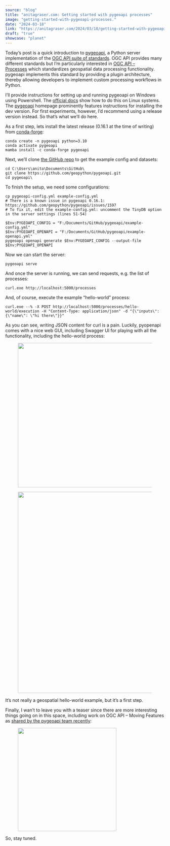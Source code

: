 ```yaml
---
source: "blog"
title: "anitagraser.com: Getting started with pygeoapi processes"
image: "getting-started-with-pygeoapi-processes."
date: "2024-03-18"
link: "https://anitagraser.com/2024/03/18/getting-started-with-pygeoapi-processes/"
draft: "true"
showcase: "planet"
---
```


<p>Today&#8217;s post is a quick introduction to <a href="https://pygeoapi.io">pygeoapi</a>, a Python server implementation of the <a href="https://ogcapi.ogc.org/">OGC API suite of standards</a>. OGC API provides many different standards but I&#8217;m particularly interested in <a href="https://ogcapi.ogc.org/processes">OGC API &#8211; Processes</a> which standardizes geospatial data processing functionality. pygeoapi implements this standard by providing a plugin architecture, thereby allowing developers to implement custom processing workflows in Python.</p>



<p>I&#8217;ll provide instructions for setting up and running pygeoapi on Windows using Powershell. The <a href="https://docs.pygeoapi.io/en/stable/installation.html">official docs</a> show how to do this on Linux systems. The <a href="https://pygeoapi.io">pygeoapi</a> homepage prominently features instructions for installing the dev version. For first experiments, however, I&#8217;d recommend using a release version instead. So that&#8217;s what we&#8217;ll do here. </p>



<p>As a first step, lets install the latest release (0.16.1 at the time of writing) from <a href="https://github.com/geopython/pygeoapi/releases">conda-forge</a>:</p>



<pre class="wp-block-code"><code>conda create -n pygeoapi python=3.10<br>conda activate pygeoapi<br>mamba install -c conda-forge pygeoapi</code></pre>



<p>Next, we&#8217;ll clone <a href="https://github.com/geopython/pygeoapi">the GitHub repo</a> to get the example config and datasets:</p>



<pre class="wp-block-code"><code>cd C:\Users\anita\Documents\GitHub\<br>git clone https://github.com/geopython/pygeoapi.git<br>cd pygeoapi\</code></pre>



<p>To finish the setup, we need some configurations:</p>



<pre class="wp-block-code"><code>cp pygeoapi-config.yml example-config.yml  <br># There is a known issue in pygeoapi 0.16.1: https://github.com/geopython/pygeoapi/issues/1597<br># To fix it, edit the example-config.yml: uncomment the TinyDB option in the server settings (lines 51-54)<br><br>$Env:PYGEOAPI_CONFIG = "F:/Documents/GitHub/pygeoapi/example-config.yml"<br>$Env:PYGEOAPI_OPENAPI = "F:/Documents/GitHub/pygeoapi/example-openapi.yml"<br>pygeoapi openapi generate $Env:PYGEOAPI_CONFIG --output-file $Env:PYGEOAPI_OPENAPI</code></pre>



<p>Now we can start the server:</p>



<pre class="wp-block-code"><code>pygeoapi serve</code></pre>



<p>And once the server is running, we can send requests, e.g. the list of processes:</p>



<pre class="wp-block-code"><code>curl.exe http://localhost:5000/processes</code></pre>



<p>And, of course, execute the example &#8220;hello-world&#8221; process:</p>



<pre class="wp-block-code"><code>curl.exe --% -X POST http://localhost:5000/processes/hello-world/execution -H "Content-Type: application/json" -d "{\"inputs\":{\"name\": \"hi there\"}}"</code></pre>



<p>As you can see, writing JSON content for curl is a pain. Luckily, pyopenapi comes with a nice web GUI, including Swagger UI for playing with all the functionality, including the hello-world process: </p>



<figure class="wp-block-image size-large"><img width="584" height="455" data-attachment-id="8840" data-permalink="https://anitagraser.com/2024/03/18/getting-started-with-pygeoapi-processes/image-45/" data-orig-file="https://anitagraser.com/wp-content/uploads/2024/03/image.png" data-orig-size="584,455" data-comments-opened="1" data-image-meta="{&quot;aperture&quot;:&quot;0&quot;,&quot;credit&quot;:&quot;&quot;,&quot;camera&quot;:&quot;&quot;,&quot;caption&quot;:&quot;&quot;,&quot;created_timestamp&quot;:&quot;0&quot;,&quot;copyright&quot;:&quot;&quot;,&quot;focal_length&quot;:&quot;0&quot;,&quot;iso&quot;:&quot;0&quot;,&quot;shutter_speed&quot;:&quot;0&quot;,&quot;title&quot;:&quot;&quot;,&quot;orientation&quot;:&quot;0&quot;}" data-image-title="image" data-image-description="" data-image-caption="" data-medium-file="https://anitagraser.com/wp-content/uploads/2024/03/image.png?w=300" data-large-file="https://anitagraser.com/wp-content/uploads/2024/03/image.png?w=545" src="https://anitagraser.com/wp-content/uploads/2024/03/image.png?w=584" alt="" class="wp-image-8840" srcset="https://anitagraser.com/wp-content/uploads/2024/03/image.png 584w, https://anitagraser.com/wp-content/uploads/2024/03/image.png?w=150 150w, https://anitagraser.com/wp-content/uploads/2024/03/image.png?w=300 300w" sizes="(max-width: 584px) 100vw, 584px" /></figure>



<figure class="wp-block-image size-large"><img width="584" height="634" data-attachment-id="8841" data-permalink="https://anitagraser.com/2024/03/18/getting-started-with-pygeoapi-processes/image-1-14/" data-orig-file="https://anitagraser.com/wp-content/uploads/2024/03/image-1.png" data-orig-size="584,634" data-comments-opened="1" data-image-meta="{&quot;aperture&quot;:&quot;0&quot;,&quot;credit&quot;:&quot;&quot;,&quot;camera&quot;:&quot;&quot;,&quot;caption&quot;:&quot;&quot;,&quot;created_timestamp&quot;:&quot;0&quot;,&quot;copyright&quot;:&quot;&quot;,&quot;focal_length&quot;:&quot;0&quot;,&quot;iso&quot;:&quot;0&quot;,&quot;shutter_speed&quot;:&quot;0&quot;,&quot;title&quot;:&quot;&quot;,&quot;orientation&quot;:&quot;0&quot;}" data-image-title="image-1" data-image-description="" data-image-caption="" data-medium-file="https://anitagraser.com/wp-content/uploads/2024/03/image-1.png?w=276" data-large-file="https://anitagraser.com/wp-content/uploads/2024/03/image-1.png?w=545" src="https://anitagraser.com/wp-content/uploads/2024/03/image-1.png?w=584" alt="" class="wp-image-8841" srcset="https://anitagraser.com/wp-content/uploads/2024/03/image-1.png 584w, https://anitagraser.com/wp-content/uploads/2024/03/image-1.png?w=138 138w, https://anitagraser.com/wp-content/uploads/2024/03/image-1.png?w=276 276w" sizes="(max-width: 584px) 100vw, 584px" /></figure>



<p>It&#8217;s not really a geospatial hello-world example, but it&#8217;s a first step. </p>



<p>Finally, I wan&#8217;t to leave you with a teaser since there are more interesting things going on in this space, including work on OGC API &#8211; Moving Features as <a href="https://noc.social/@pygeoapi/112013706668052981">shared by the pygeoapi team recently</a>:</p>



<figure class="wp-block-image size-large"><img width="311" height="325" data-attachment-id="8847" data-permalink="https://anitagraser.com/2024/03/18/getting-started-with-pygeoapi-processes/image-3-12/" data-orig-file="https://anitagraser.com/wp-content/uploads/2024/03/image-3.png" data-orig-size="311,325" data-comments-opened="1" data-image-meta="{&quot;aperture&quot;:&quot;0&quot;,&quot;credit&quot;:&quot;&quot;,&quot;camera&quot;:&quot;&quot;,&quot;caption&quot;:&quot;&quot;,&quot;created_timestamp&quot;:&quot;0&quot;,&quot;copyright&quot;:&quot;&quot;,&quot;focal_length&quot;:&quot;0&quot;,&quot;iso&quot;:&quot;0&quot;,&quot;shutter_speed&quot;:&quot;0&quot;,&quot;title&quot;:&quot;&quot;,&quot;orientation&quot;:&quot;0&quot;}" data-image-title="image-3" data-image-description="" data-image-caption="" data-medium-file="https://anitagraser.com/wp-content/uploads/2024/03/image-3.png?w=287" data-large-file="https://anitagraser.com/wp-content/uploads/2024/03/image-3.png?w=311" src="https://anitagraser.com/wp-content/uploads/2024/03/image-3.png?w=311" alt="" class="wp-image-8847" srcset="https://anitagraser.com/wp-content/uploads/2024/03/image-3.png 311w, https://anitagraser.com/wp-content/uploads/2024/03/image-3.png?w=144 144w, https://anitagraser.com/wp-content/uploads/2024/03/image-3.png?w=287 287w" sizes="(max-width: 311px) 100vw, 311px" /></figure>



<p>So, stay tuned. </p>
